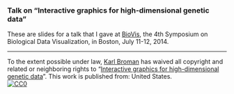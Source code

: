 ### Talk on &ldquo;Interactive graphics for high-dimensional genetic data&rdquo;

These are slides for a talk that I gave at <a
href="http://biovis.net/year/2014/about">BioVis</a>, the 4th Symposium
on Biological Data Visualization, in Boston, July 11-12, 2014.

---

To the extent possible under law,
[Karl Broman](http://github.com/kbroman)
has waived all copyright and related or neighboring rights to
&ldquo;[Interactive graphics for high-dimensional genetic data](http://github.com/kbroman/Talk_BioVis)&rdquo;.
This work is published from: United States.
<br/>
[![CC0](http://i.creativecommons.org/p/zero/1.0/88x31.png)](http://creativecommons.org/publicdomain/zero/1.0/)
